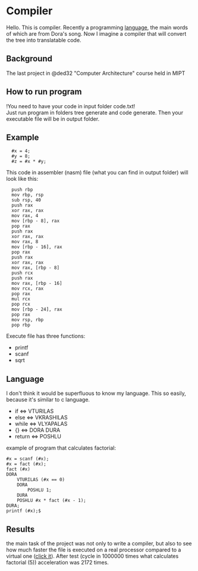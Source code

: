 # Compiler
Hello. This is compiler. Recently a programming [language](https://github.com/armanincredible/Language), the main words of which are from Dora's song. Now I imagine a compiler that will convert the tree into translatable code.
## Background
The last project in @ded32 "Computer Architecture" course held in MIPT
## How to run program
!You need to have your code in input folder code.txt!   <br/> 
Just run program in folders tree generate and code generate. Then your executable file will be in output folder.
## Example
```
  #x = 4;
  #y = 8;
  #z = #x * #y;
```
This code in assembler (nasm) file (what you can find in output folder) will look like this:
```
  push rbp
  mov rbp, rsp
  sub rsp, 40
  push rax
  xor rax, rax
  mov rax, 4
  mov [rbp - 8], rax
  pop rax
  push rax
  xor rax, rax
  mov rax, 8
  mov [rbp - 16], rax
  pop rax
  push rax
  xor rax, rax
  mov rax, [rbp - 8]
  push rcx
  push rax
  mov rax, [rbp - 16]
  mov rcx, rax
  pop rax
  mul rcx
  pop rcx
  mov [rbp - 24], rax
  pop rax
  mov rsp, rbp
  pop rbp
```
Execute file has three functions:
+ printf
+ scanf
+ sqrt
## Language
I don't think it would be superfluous to know my language. This so easily, because it's similar to c language.
+ if     <=> VTURILAS
+ else   <=> VKRASHILAS
+ while  <=> VLYAPALAS
+ {}     <=> DORA DURA
+ return <=> POSHLU

example of program that calculates factorial:
```
#x = scanf (#x);
#x = fact (#x);
fact (#x)
DORA
    VTURILAS (#x == 0)
    DORA
        POSHLU 1;
    DURA
    POSHLU #x * fact (#x - 1);
DURA;
printf (#x);$
```
## Results
the main task of the project was not only to write a compiler, but also to see how much faster the file is executed on a real processor compared to a virtual one ([click it](https://github.com/armanincredible/CPU)). After test (cycle in 1000000 times what calculates factorial (5)) acceleration was 2172 times.
